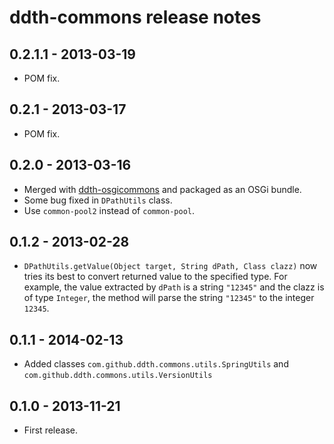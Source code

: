 ddth-commons release notes
==========================

0.2.1.1 - 2013-03-19
--------------------
- POM fix.


0.2.1 - 2013-03-17
------------------
- POM fix.


0.2.0 - 2013-03-16
------------------
- Merged with [ddth-osgicommons](https://github.com/DDTH/ddth-osgicommons) and packaged as an OSGi bundle.
- Some bug fixed in `DPathUtils` class.
- Use `common-pool2` instead of `common-pool`.


0.1.2 - 2013-02-28
------------------
- `DPathUtils.getValue(Object target, String dPath, Class clazz)` now tries its best to convert returned value to the specified type. For example, the value extracted by `dPath` is a string `"12345"` and the clazz is of type `Integer`, the method will parse the string `"12345"` to the integer `12345`.


0.1.1 - 2014-02-13
------------------
- Added classes `com.github.ddth.commons.utils.SpringUtils` and `com.github.ddth.commons.utils.VersionUtils`


0.1.0 - 2013-11-21
------------------
- First release.
